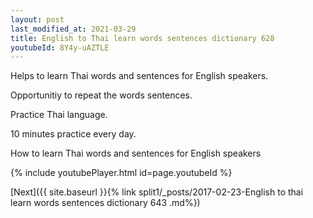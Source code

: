 ```yaml
---
layout: post
last_modified_at: 2021-03-29
title: English to Thai learn words sentences dictionary 628 
youtubeId: 8Y4y-uAZTLE
---
```

 
 
Helps to learn Thai words and sentences for English speakers.

Opportunitiy to repeat the words sentences. 

Practice Thai language. 
 
10 minutes practice every day. 
 
How to learn Thai words and sentences for English speakers 
 
{% include youtubePlayer.html id=page.youtubeId %}
 
 
[Next]({{ site.baseurl }}{% link  split1/_posts/2017-02-23-English to thai learn words sentences dictionary 643 .md%})
 
